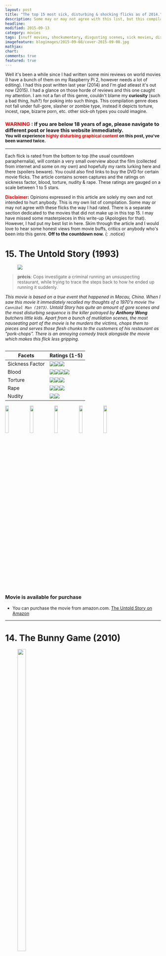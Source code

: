 ```yaml
---
layout: post
title: "The top 15 most sick, disturbing & shocking flicks as of 2014."
description: Some may or may not agree with this list, but this compilation is of my own opinion.
headline: 
modified: 2015-09-13
category: movies
tags: [snuff movies, shockumentary, disgusting scenes, sick movies, disturbing movies, movies that cannot be watched more than once, shocking movies]
imagefeature: blogimages/2015-09-08/cover-2015-09-08.jpg
mathjax: 
chart: 
comments: true
featured: true
---
```



Well it's been a while since I had written some mini reviews on world movies (I have a bunch of them on my Raspberry Pi 2, however needs a lot of editing). I had this post written last year (2014) and I'm glad atleast it's out now (2015). I had a glance on those horde of reviews and this one caught my attention. I am not a fan of this genre, couldn't blame my **curiosity** (such a bad thing, huh?) for poking into such things. This compilation genre does not fall under full-gore, slasher or zombie type, instead it depicts torture, incest, rape, bizarre porn, etc. other sick-oh types you could imagine.


### <font color='red'>WARNING</font> : If you are below 18 years of age, please navigate to different post or leave this website immediately.<br><sup>You will experience **<font color='red'>highly disturbing graphical content</font>** on this post, you've been warned twice.</sup>

---

Each flick is rated from the bottom to top (the usual countdown paraphernalia), will contain a very small overview about the film (collected from internet and some on my own) and hopefully my rants lurking here and there (spoilers beware). You could also find links to buy the DVD for certain movie flicks. The article contains screen captures and the ratings on sickness factor, blood, torture, nudity & rape. These ratings are gauged on a scale between 1 to 5 stars.


**<font color='red'>Disclaimer</font>:** Opinions expressed in this article are solely my own and not intended to hurt anybody. This is my own list of compilation. Some may or may not agree with these flicks the way I had rated. There is a separate section dedicated to the movies that did not make up in this top 15. I may have missed some masterpieces in this write-up (Apologies for that). However, I had put my best list in here. Skim through the article and I would love to hear some honest views from movie buffs, critics or anybody who's been into this genre. **Off to the countdown now.**
{: .notice}


# 15. The Untold Story (1993)

<figure>
<img src = '/images/blogimages/2015-09-08/untoldstory.jpg' />
</figure>


> **précis**: Cops investigate a criminal running an unsuspecting restaurant, while trying to trace the steps back to how he ended up running it suddenly.


_This movie is based on a true event that happened in Macau, China. When I saw this movie it immediately recalled my thoughts of a 1970's movie `The Cannibal Man (1973)`. Untold Story has quite an amount of gore scenes and the most disturbing sequence is the killer potrayed by **Anthony Wong** butchers little kids. Apart from a bunch of mutilation scenes, the most nauseating part of the movie is he murders the victims, chops them to pieces and serves those flesh chunks to the customers of his restaurant as "pork-chops". There is an annoying comedy track alongside the movie which makes this flick less gripping._

<div class="row">
    <div class="large-12 columns">
        <table>
  <thead>
    <tr>
      <th>Facets</th>
      <th>Ratings (1-5)</th>
    </tr>
  </thead>
  <tbody>
    <tr>
      <td>Sickness Factor</td>
      <td><img src='/images/bullets/star.png'/><img src='/images/bullets/star.png'/><img src='/images/bullets/halfstar.png'/></td>
    </tr>
    <tr>
      <td>Blood</td>
      <td><img src='/images/bullets/star.png'/><img src='/images/bullets/star.png'/><img src='/images/bullets/star.png'/><img src='/images/bullets/star.png'/></td>
    </tr>
    <tr>
      <td>Torture</td>
      <td><img src='/images/bullets/star.png'/><img src='/images/bullets/star.png'/><img src='/images/bullets/star.png'/></td>
    </tr>
    <tr>
      <td>Rape</td>
      <td><img src='/images/bullets/star.png'/><img src='/images/bullets/star.png'/><img src='/images/bullets/halfstar.png'/></td>
    </tr>
    <tr>
      <td>Nudity</td>
      <td><img src='/images/bullets/star.png'/><img src='/images/bullets/halfstar.png'/></td>
    </tr>
  </tbody>
</table>
    </div>
</div>

<img src="/images/blogimages/2015-09-08/untoldstory_1.jpg" width="15%" height="15%" />
<img src="/images/blogimages/2015-09-08/untoldstory_2.jpg" width="15%" height="15%" />
<img src="/images/blogimages/2015-09-08/untoldstory_3.jpg" width="15%" height="15%" />
<img src="/images/blogimages/2015-09-08/untoldstory_4.jpg" width="15%" height="15%" />
<img src="/images/blogimages/2015-09-08/untoldstory_5.jpg" width="15%" height="15%" />


### Movie is available for purchase

- You can purchase the movie from amazon.com. [The Untold Story on Amazon](http://www.amazon.com/The-Untold-Story-Emily-Kwan/dp/B00000IC9C/)


---

# 14. The Bunny Game (2010)

<figure>
<img src = '/images/blogimages/2015-09-08/bunnygame.jpg' width="25%" height="50%" />
</figure>


> **précis**: A prostitute named "Bunny" looking for her next meal hitches a ride with a demented trucker that leaves her praying for her next breath. Will Bunny survive the mayhem?


_This movie was filmed in black and white, it wouldn't have made much difference if it was shot in color as there is not much blood and gore involved. There are quite intense scenes in this flick. Prolonged nudity, blowjobs, drugs and strangulation involved._

<div class="row">
    <div class="large-12 columns">
        <table>
  <thead>
    <tr>
      <th>Facets</th>
      <th>Ratings (1-5)</th>
    </tr>
  </thead>
  <tbody>
    <tr>
      <td>Sickness Factor</td>
      <td><img src='/images/bullets/star.png'/><img src='/images/bullets/star.png'/><img src='/images/bullets/halfstar.png'/></td>
    </tr>
    <tr>
      <td>Blood</td>
      <td><img src='/images/bullets/star.png'/></td>
    </tr>
    <tr>
      <td>Torture</td>
      <td><img src='/images/bullets/star.png'/><img src='/images/bullets/star.png'/><img src='/images/bullets/star.png'/><img src='/images/bullets/halfstar.png'/></td>
    </tr>
    <tr>
      <td>Rape</td>
      <td></td>
    </tr>
    <tr>
      <td>Nudity</td>
      <td><img src='/images/bullets/star.png'/><img src='/images/bullets/star.png'/><img src='/images/bullets/star.png'/><img src='/images/bullets/halfstar.png'/></td>
    </tr>
  </tbody>
</table>
    </div>
</div>

<img src="/images/blogimages/2015-09-08/bunnygame_1.jpg" width="15%" height="15%" />
<img src="/images/blogimages/2015-09-08/bunnygame_2.jpg" width="15%" height="15%" />
<img src="/images/blogimages/2015-09-08/bunnygame_3.jpg" width="15%" height="15%" />
<img src="/images/blogimages/2015-09-08/bunnygame_4.jpg" width="15%" height="15%" />
<img src="/images/blogimages/2015-09-08/bunnygame_5.jpg" width="15%" height="15%" />


### Movie is available for purchase

- You can purchase the movie from amazon.com. [The Bunny Game on Amazon](http://www.amazon.com/%C2%A0Rodleen-Getsic-%C2%A0Norwood-Fisher-Gilmore/dp/B0082A3HFK)


---



# 13. Irreversible (2002)

<figure>
<img src = '/images/blogimages/2015-09-08/irreversible.jpg' width="50%" height="50%" />
</figure>

> **précis**: Events over the course of one traumatic night in Paris unfold in reverse-chronological order as the beautiful Alex is brutally raped and beaten by a stranger in the underpass.


_"Excellent cinematography, amazing computer graphics & special effects on the fire-extinguisher scene as well as other scenes where Cassel and Dupontel are in pursuit of the rapist (especially the car scenes). The sick rape act really pushes you out of the edge. This movie was filmed in a reverse-chronological order, something like that of Memento (2000) & Peppermint Candy (1999) style. This movie is a masterpiece from **Gaspar Noé**, his earlier flick `I Stand Alone (1998)` had some intense incest content but Irreversible emerges to be more disturbing compared to that."_


<div class="row">
    <div class="large-12 columns">
        <table>
  <thead>
    <tr>
      <th>Facets</th>
      <th>Ratings (1-5)</th>
    </tr>
  </thead>
  <tbody>
    <tr>
      <td>Sickness Factor</td>
      <td><img src='/images/bullets/star.png'/><img src='/images/bullets/halfstar.png'/></td>
    </tr>
    <tr>
      <td>Blood</td>
      <td><img src='/images/bullets/star.png'/><img src='/images/bullets/star.png'/><img src='/images/bullets/halfstar.png'/></td>
    </tr>
    <tr>
      <td>Torture</td>
      <td><img src='/images/bullets/star.png'/><img src='/images/bullets/star.png'/><img src='/images/bullets/star.png'/></td>
    </tr>
    <tr>
      <td>Rape</td>
      <td><img src='/images/bullets/star.png'/><img src='/images/bullets/star.png'/><img src='/images/bullets/star.png'/><img src='/images/bullets/star.png'/><img src='/images/bullets/halfstar.png'/></td>
    </tr>
    <tr>
      <td>Nudity</td>
      <td><img src='/images/bullets/star.png'/><img src='/images/bullets/star.png'/></td>
    </tr>
  </tbody>
</table>
    </div>
</div>

<img src="/images/blogimages/2015-09-08/irreversible_1.jpg" width="15%" height="15%" />
<img src="/images/blogimages/2015-09-08/irreversible_2.jpg" width="15%" height="15%" />
<img src="/images/blogimages/2015-09-08/irreversible_3.jpg" width="15%" height="15%" />
<img src="/images/blogimages/2015-09-08/irreversible_4.jpg" width="15%" height="15%" />
<img src="/images/blogimages/2015-09-08/irreversible_5.jpg" width="15%" height="15%" />


### Movie is available for purchase

- You can purchase the movie from amazon.com. [Irreversible on Amazon](http://www.amazon.com/Irreversible-Monica-Bellucci/dp/B00009W0U4)


---


# 12. The Human Centipede II (2011)

<figure>
<img src = '/images/blogimages/2015-09-08/humancentipede2.jpg' width="50%" height="50%" />
</figure>

> **précis**: Inspired by the fictional Dr. Heiter from the Movie **The Human Centipede (2009)**, disturbed loner Martin dreams of creating a 12-person centipede and sets out to realize his sick fantasy. He kidnaps and mutilates people in order to reassemble them into a human centipede, by stitching their mouths to each others rectums.

_This movie was intentionally shot in black and white and it is a sequel to the first part **The Human Centipede (2009)**. This flick was banned in the UK, Australia and New Zealand. This film would have been more disquieting if it was shot in color. Eventhough its a B&W movie, it did deliver justice in terms of sickness and disturbing nature of content and better than its prequel. Some high octane alarming scenes include Martin using crowbar to bludgeon his mother's scalp, throat-slitting & purgating his victims. More importantly, the concept of mouth to rectum concept itself sounds nauseating._


<div class="row">
    <div class="large-12 columns">
        <table>
  <thead>
    <tr>
      <th>Facets</th>
      <th>Ratings (1-5)</th>
    </tr>
  </thead>
  <tbody>
    <tr>
      <td>Sickness Factor</td>
      <td><img src='/images/bullets/star.png'/><img src='/images/bullets/star.png'/><img src='/images/bullets/star.png'/><img src='/images/bullets/halfstar.png'/></td>
    </tr>
    <tr>
      <td>Blood</td>
      <td><img src='/images/bullets/star.png'/><img src='/images/bullets/star.png'/><img src='/images/bullets/star.png'/></td>
    </tr>
    <tr>
      <td>Torture</td>
      <td><img src='/images/bullets/star.png'/><img src='/images/bullets/star.png'/><img src='/images/bullets/star.png'/></td>
    </tr>
    <tr>
      <td>Rape</td>
      <td><img src='/images/bullets/star.png'/><img src='/images/bullets/halfstar.png'/></td>
    </tr>
    <tr>
      <td>Nudity</td>
      <td><img src='/images/bullets/star.png'/><img src='/images/bullets/star.png'/></td>
    </tr>
  </tbody>
</table>
    </div>
</div>

<img src="/images/blogimages/2015-09-08/humancentipede2_1.jpg" width="15%" height="15%" />
<img src="/images/blogimages/2015-09-08/humancentipede2_2.jpg" width="15%" height="15%" />
<img src="/images/blogimages/2015-09-08/humancentipede2_3.jpg" width="15%" height="15%" />
<img src="/images/blogimages/2015-09-08/humancentipede2_4.jpg" width="15%" height="15%" />
<img src="/images/blogimages/2015-09-08/humancentipede2_5.jpg" width="15%" height="15%" />


### Movie is available for purchase

- You can purchase the movie from amazon.com. [The Human Centipede 2 Full Sequence on Amazon](http://www.amazon.com/The-Human-Centipede-Full-Sequence/dp/B00699G622)

---


# 11. Salò, or 120 Days of Sodom (1975)

<figure>
<img src = '/images/blogimages/2015-09-08/salo.jpg' width="30%" height="50%" />
</figure>

> **précis**: Four fascist libertines round up nine adolescent boys and girls and subject them to 120 days of physical, mental and sexual torture.

_Sadomasochism is what Salò is about. Lot of graphical torture violence scenes involving both the genders. Some disgusting scenes like feces feast will make the audience go sick for a while._


<div class="row">
    <div class="large-12 columns">
        <table>
  <thead>
    <tr>
      <th>Facets</th>
      <th>Ratings (1-5)</th>
    </tr>
  </thead>
  <tbody>
    <tr>
      <td>Sickness Factor</td>
      <td><img src='/images/bullets/star.png'/><img src='/images/bullets/star.png'/><img src='/images/bullets/star.png'/><img src='/images/bullets/halfstar.png'/></td>
    </tr>
    <tr>
      <td>Blood</td>
      <td><img src='/images/bullets/star.png'/><img src='/images/bullets/star.png'/><img src='/images/bullets/star.png'/></td>
    </tr>
    <tr>
      <td>Torture</td>
      <td><img src='/images/bullets/star.png'/><img src='/images/bullets/star.png'/><img src='/images/bullets/star.png'/><img src='/images/bullets/star.png'/><img src='/images/bullets/halfstar.png'/></td>
    </tr>
    <tr>
      <td>Rape</td>
      <td><img src='/images/bullets/star.png'/><img src='/images/bullets/star.png'/><img src='/images/bullets/halfstar.png'/></td>
    </tr>
    <tr>
      <td>Nudity</td>
      <td><img src='/images/bullets/star.png'/><img src='/images/bullets/star.png'/><img src='/images/bullets/star.png'/><img src='/images/bullets/star.png'/></td>
    </tr>
  </tbody>
</table>
    </div>
</div>

<img src="/images/blogimages/2015-09-08/salo_1.jpg" width="15%" height="15%" />
<img src="/images/blogimages/2015-09-08/salo_2.jpg" width="15%" height="15%" />
<img src="/images/blogimages/2015-09-08/salo_3.jpg" width="15%" height="15%" />
<img src="/images/blogimages/2015-09-08/salo_4.jpg" width="15%" height="15%" />
<img src="/images/blogimages/2015-09-08/salo_5.jpg" width="15%" height="15%" />


### Movie is available for purchase

- You can purchase the movie from amazon.com. [Salo on Amazon](http://www.amazon.com/Quality-Criterion-Collection-Product-Domestic/dp/B005NFYXTG)

---



# 10. Cannibal Holocaust (1980)

<figure>
<img src = '/images/blogimages/2015-09-08/cannibalholocaust.jpg' width="40%" height="25%" />
</figure>


> **précis**: A New York University professor named Harold Monroe travels to the wild and returns from a rescue mission to the Amazon rainforest with the footage shot by a lost team of documentarians who were making a film about the area's local cannibal tribes.


_Most controversial movie during the 80's era. Banned in Australia, Finland, New Zealand and in other 47 countries. The director **Ruggero Deodato** was falsely arrested on accuse of murdering the main crew cast during the filming of Cannibal Holocaust. Deodato had signed a contract with four main crew cast that they should not appear in any type of media, motion pictures, or commercials for one year following the film's release on 1980. Finally, Deodato proved to the court that those actors were indeed alive and charges on Deodata were lifted and he was released. I pretty much admire this director, he is amazingly smart. In this movie, you will encounter real-life killings of various animals (Turtle(very disturbing), Snake, Monkey, Wild Pig, etc), rape, cannibalism and the infamous impalement._


<div class="row">
    <div class="large-12 columns">
        <table>
  <thead>
    <tr>
      <th>Facets</th>
      <th>Ratings (1-5)</th>
    </tr>
  </thead>
  <tbody>
    <tr>
      <td>Sickness Factor</td>
      <td><img src='/images/bullets/star.png'/><img src='/images/bullets/star.png'/><img src='/images/bullets/halfstar.png'/></td>
    </tr>
    <tr>
      <td>Blood</td>
      <td><img src='/images/bullets/star.png'/><img src='/images/bullets/star.png'/><img src='/images/bullets/star.png'/><img src='/images/bullets/halfstar.png'/></td>
    </tr>
    <tr>
      <td>Torture</td>
      <td><img src='/images/bullets/star.png'/><img src='/images/bullets/star.png'/><img src='/images/bullets/star.png'/></td>
    </tr>
    <tr>
      <td>Rape</td>
      <td><img src='/images/bullets/star.png'/><img src='/images/bullets/star.png'/><img src='/images/bullets/star.png'/><img src='/images/bullets/star.png'/></td>
    </tr>
    <tr>
      <td>Nudity</td>
      <td><img src='/images/bullets/star.png'/><img src='/images/bullets/star.png'/><img src='/images/bullets/star.png'/><img src='/images/bullets/star.png'/></td>
    </tr>
  </tbody>
</table>
    </div>
</div>

<img src="/images/blogimages/2015-09-08/cannibalholocaust_1.jpg" width="15%" height="15%" />
<img src="/images/blogimages/2015-09-08/cannibalholocaust_2.jpg" width="15%" height="15%" />
<img src="/images/blogimages/2015-09-08/cannibalholocaust_3.jpg" width="15%" height="15%" />
<img src="/images/blogimages/2015-09-08/cannibalholocaust_4.jpg" width="15%" height="15%" />
<img src="/images/blogimages/2015-09-08/cannibalholocaust_5.jpg" width="15%" height="15%" />


### Movie is available for purchase

- You can purchase the movie from amazon.com. [Cannibal Holocaust (unrated) on Amazon](http://www.amazon.com/Cannibal-Holocaust-Unrated-Robert-Kerman/dp/B001B187L6)


---

# 9. Aftermath (1994)

<figure>
<img src = '/images/blogimages/2015-09-08/aftermath.jpg' width="25%" height="20%" />
</figure>


> **précis**: When the others leave for the night, the last mortician begins to fondle the corpse of a young woman, tearing her clothes off, mutilates her and then rapes her corpse while taking pictures with a camera and timer. He brings her heart back home to his dog for food.

_Isn't the précis shocking? This flick's runtime is just around 30 - 35 minutes, it is guranteed to disturb viewers a lot. Eventhough they are rubber corpses, the graphic content is pretty sick._


<div class="row">
    <div class="large-12 columns">
        <table>
  <thead>
    <tr>
      <th>Facets</th>
      <th>Ratings (1-5)</th>
    </tr>
  </thead>
  <tbody>
    <tr>
      <td>Sickness Factor</td>
      <td><img src='/images/bullets/star.png'/><img src='/images/bullets/star.png'/><img src='/images/bullets/star.png'/><img src='/images/bullets/star.png'/><img src='/images/bullets/halfstar.png'/></td>
    </tr>
    <tr>
      <td>Blood</td>
      <td><img src='/images/bullets/star.png'/><img src='/images/bullets/star.png'/><img src='/images/bullets/star.png'/></td>
    </tr>
    <tr>
      <td>Torture</td>
      <td></td>
    </tr>
    <tr>
      <td>Rape</td>
      <td><img src='/images/bullets/star.png'/><img src='/images/bullets/star.png'/><img src='/images/bullets/star.png'/><img src='/images/bullets/halfstar.png'/></td>
    </tr>
    <tr>
      <td>Nudity</td>
      <td><img src='/images/bullets/star.png'/><img src='/images/bullets/star.png'/><img src='/images/bullets/star.png'/></td>
    </tr>
  </tbody>
</table>
    </div>
</div>

<img src="/images/blogimages/2015-09-08/aftermath_1.jpg" width="15%" height="15%" />
<img src="/images/blogimages/2015-09-08/aftermath_2.jpg" width="15%" height="15%" />
<img src="/images/blogimages/2015-09-08/aftermath_3.jpg" width="15%" height="15%" />
<img src="/images/blogimages/2015-09-08/aftermath_4.jpg" width="15%" height="15%" />
<img src="/images/blogimages/2015-09-08/aftermath_5.jpg" width="15%" height="15%" />


### Movie is available for purchase

- You can purchase the movie from amazon.com. [Aftermath/Genesis on Amazon](http://www.amazon.com/Aftermath-Genesis-Pep-Tosar/dp/B000JJSJAU)


---

# 8. Antichrist (2009)

<figure>
<img src = '/images/blogimages/2015-09-08/antichrist.jpg' width="25%" height="20%" />
</figure>

> **précis**: While a married couple is having sex, their infant son in a nearby room falls out a window to his death. She becomes distraught and is hospitalized, but her husband, who is a psychiatrist, attempts to treat her. Deciding that she needs to face her fears, he takes her to a cabin in the woods (Eden) where she spent a previous summer with the boy. Once they are there, she becomes more unhinged and starts perpetrating sexual violence on her husband and herself.

_This movie is an epic artistic masterpiece. Though it has serious scenes of discomfort like mutilating genitelia, blooded ejaculation, strangulation, etc. the eerie background score and visual effects takes higher precedence and drags you into the "Eden" itself. The movie is narrated in a "chapter" style as of Quentin Tarantino's panache._


<div class="row">
    <div class="large-12 columns">
        <table>
  <thead>
    <tr>
      <th>Facets</th>
      <th>Ratings (1-5)</th>
    </tr>
  </thead>
  <tbody>
    <tr>
      <td>Sickness Factor</td>
      <td><img src='/images/bullets/star.png'/><img src='/images/bullets/star.png'/><img src='/images/bullets/halfstar.png'/></td>
    </tr>
    <tr>
      <td>Blood</td>
      <td><img src='/images/bullets/star.png'/><img src='/images/bullets/star.png'/><img src='/images/bullets/star.png'/><img src='/images/bullets/halfstar.png'/></td>
    </tr>
    <tr>
      <td>Torture</td>
      <td><img src='/images/bullets/star.png'/><img src='/images/bullets/star.png'/><img src='/images/bullets/star.png'/></td>
    </tr>
    <tr>
      <td>Rape</td>
      <td></td>
    </tr>
    <tr>
      <td>Nudity</td>
      <td><img src='/images/bullets/star.png'/><img src='/images/bullets/star.png'/><img src='/images/bullets/star.png'/><img src='/images/bullets/star.png'/></td>
    </tr>
  </tbody>
</table>
    </div>
</div>

<img src="/images/blogimages/2015-09-08/antichrist_1.jpg" width="15%" height="15%" />
<img src="/images/blogimages/2015-09-08/antichrist_2.jpg" width="15%" height="15%" />
<img src="/images/blogimages/2015-09-08/antichrist_3.jpg" width="15%" height="15%" />
<img src="/images/blogimages/2015-09-08/antichrist_4.jpg" width="15%" height="15%" />
<img src="/images/blogimages/2015-09-08/antichrist_5.jpg" width="15%" height="15%" />


### Movie is available for purchase

- You can purchase the movie from amazon.com. [Antichrist on Amazon](http://www.amazon.com/Antichrist-Blu-ray-Willem-Dafoe/dp/B002IPH5B2)


---

# 7. Martyrs (2008)

<figure>
<img src = '/images/blogimages/2015-09-08/martyrs.jpg' width="40%" height="25%" />
</figure>

> **précis**: A young woman's quest for revenge against the people who kidnapped and tormented her as a child leads her and a friend, who is also a victim of child abuse, on a terrifying journey into a living hell of depravity.

_Viewers should possess a certain bit of endurance levels to withstand the prolonged torture scenes. Stunning performance by the actresses, **Morjana Alaoui** and Mylène Jampanoï. The sadistic & brutal torture scenes forms the crux of this flick._


<div class="row">
    <div class="large-12 columns">
        <table>
  <thead>
    <tr>
      <th>Facets</th>
      <th>Ratings (1-5)</th>
    </tr>
  </thead>
  <tbody>
    <tr>
      <td>Sickness Factor</td>
      <td><img src='/images/bullets/star.png'/><img src='/images/bullets/star.png'/><img src='/images/bullets/halfstar.png'/></td>
    </tr>
    <tr>
      <td>Blood</td>
      <td><img src='/images/bullets/star.png'/><img src='/images/bullets/star.png'/><img src='/images/bullets/star.png'/><img src='/images/bullets/star.png'/></td>
    </tr>
    <tr>
      <td>Torture</td>
      <td><img src='/images/bullets/star.png'/><img src='/images/bullets/star.png'/><img src='/images/bullets/star.png'/><img src='/images/bullets/star.png'/><img src='/images/bullets/star.png'/></td>
    </tr>
    <tr>
      <td>Rape</td>
      <td></td>
    </tr>
    <tr>
      <td>Nudity</td>
      <td><img src='/images/bullets/star.png'/><img src='/images/bullets/halfstar.png'/></td>
    </tr>
  </tbody>
</table>
    </div>
</div>

<img src="/images/blogimages/2015-09-08/martyrs_1.jpg" width="15%" height="15%" />
<img src="/images/blogimages/2015-09-08/martyrs_2.jpg" width="15%" height="15%" />
<img src="/images/blogimages/2015-09-08/martyrs_3.jpg" width="15%" height="15%" />
<img src="/images/blogimages/2015-09-08/martyrs_4.jpg" width="15%" height="15%" />
<img src="/images/blogimages/2015-09-08/martyrs_5.jpg" width="15%" height="15%" />


### Movie is available for purchase

- You can purchase the movie from amazon.com. [Martyrs (Unrated) on Amazon](http://www.amazon.com/Martyrs-Unrated-Catherine-Begin/dp/B001MEJY8W)


---

# 6. Snuff 102 (2008)

<figure>
<img src = '/images/blogimages/2015-09-08/snuff.jpg' width="30%" height="25%" />
</figure>

> **précis**: A young reporter begins to unravel the secrets of an underground myth "snuff flicks". Soon she falls in a gruesome spiral of shocking images, not suited for the faint hearted.

_The serial killer is an inhumane sadistic being who names his victims as 100, 101 & 102 and tortures them mercilessly. One of the victims is a pregnant woman and those scenes are highly disturbing to watch, the shock factor is insane._


<div class="row">
    <div class="large-12 columns">
        <table>
  <thead>
    <tr>
      <th>Facets</th>
      <th>Ratings (1-5)</th>
    </tr>
  </thead>
  <tbody>
    <tr>
      <td>Sickness Factor</td>
      <td><img src='/images/bullets/star.png'/><img src='/images/bullets/star.png'/><img src='/images/bullets/star.png'/><img src='/images/bullets/halfstar.png'/></td>
    </tr>
    <tr>
      <td>Blood</td>
      <td><img src='/images/bullets/star.png'/><img src='/images/bullets/star.png'/><img src='/images/bullets/star.png'/><img src='/images/bullets/star.png'/></td>
    </tr>
    <tr>
      <td>Torture</td>
      <td><img src='/images/bullets/star.png'/><img src='/images/bullets/star.png'/><img src='/images/bullets/star.png'/><img src='/images/bullets/star.png'/></td>
    </tr>
    <tr>
      <td>Rape</td>
      <td><img src='/images/bullets/star.png'/><img src='/images/bullets/star.png'/><img src='/images/bullets/halfstar.png'/></td>
    </tr>
    <tr>
      <td>Nudity</td>
      <td><img src='/images/bullets/star.png'/><img src='/images/bullets/star.png'/><img src='/images/bullets/star.png'/></td>
    </tr>
  </tbody>
</table>
    </div>
</div>

<img src="/images/blogimages/2015-09-08/snuff_1.jpg" width="15%" height="15%" />
<img src="/images/blogimages/2015-09-08/snuff_2.jpg" width="15%" height="15%" />
<img src="/images/blogimages/2015-09-08/snuff_3.jpg" width="15%" height="15%" />
<img src="/images/blogimages/2015-09-08/snuff_4.jpg" width="15%" height="15%" />
<img src="/images/blogimages/2015-09-08/snuff_5.jpg" width="15%" height="15%" />


### Movie is available for purchase

- You can purchase the movie from amazon.com. [Snuff 102 on Amazon](http://www.amazon.com/Snuff-102-Eduardo-Poli/dp/B00OKZ9JVC)


---

# 5. The Angels' Melancholia (2009)

<figure>
<img src = '/images/blogimages/2015-09-08/angelmelancholy.jpg' width="30%" height="25%" />
</figure>

> **précis**: Feeling his mortality and fearing that he's reaching the end of his life, Katze decides to meet up with his old friend Brauth at an old house in which they used to spend time delving into dark pleasures. He also finds that two other old acquaintances of his are attending, the group decides to allow Katze to go out in style as their fun turns increasingly more depraved and horrific.

_Intense graphic scenes, too much animal cruelty, masturbations and orgy followed by highly disturbing torture stuff. Definitely not for the faint-hearted._


<div class="row">
    <div class="large-12 columns">
        <table>
  <thead>
    <tr>
      <th>Facets</th>
      <th>Ratings (1-5)</th>
    </tr>
  </thead>
  <tbody>
    <tr>
      <td>Sickness Factor</td>
      <td><img src='/images/bullets/star.png'/><img src='/images/bullets/star.png'/><img src='/images/bullets/star.png'/><img src='/images/bullets/halfstar.png'/></td>
    </tr>
    <tr>
      <td>Blood</td>
      <td><img src='/images/bullets/star.png'/><img src='/images/bullets/star.png'/><img src='/images/bullets/star.png'/><img src='/images/bullets/halfstar.png'/></td>
    </tr>
    <tr>
      <td>Torture</td>
      <td><img src='/images/bullets/star.png'/><img src='/images/bullets/star.png'/><img src='/images/bullets/star.png'/></td>
    </tr>
    <tr>
      <td>Rape</td>
      <td><img src='/images/bullets/star.png'/><img src='/images/bullets/star.png'/><img src='/images/bullets/star.png'/><img src='/images/bullets/halfstar.png'/></td>
    </tr>
    <tr>
      <td>Nudity</td>
      <td><img src='/images/bullets/star.png'/><img src='/images/bullets/star.png'/><img src='/images/bullets/star.png'/><img src='/images/bullets/star.png'/></td>
    </tr>
  </tbody>
</table>
    </div>
</div>

<img src="/images/blogimages/2015-09-08/angelmelancholy_1.jpg" width="15%" height="15%" />
<img src="/images/blogimages/2015-09-08/angelmelancholy_2.jpg" width="15%" height="15%" />
<img src="/images/blogimages/2015-09-08/angelmelancholy_3.jpg" width="15%" height="15%" />
<img src="/images/blogimages/2015-09-08/angelmelancholy_4.jpg" width="15%" height="15%" />
<img src="/images/blogimages/2015-09-08/angelmelancholy_5.jpg" width="15%" height="15%" />


### Movie link not available for purchase (I will update when I find it)

---


# 4. A Serbian Film (2008)

<figure>
<img src = '/images/blogimages/2015-09-08/serbianfilm.jpg' width="30%" height="25%" />
</figure>

> **précis**: An aging porn star agrees to participate in an "art film" in order to make a clean break from the business, only to discover that he has been drafted into making a pedophilia and necrophilia themed snuff film.

_Most disturbing and a shocking flick, definitely not for the squeamish. The film has been banned in Spain, Portugal, France, Germany, Australia, New Zealand, Malaysia, Singapore, and Norway. Strong gore and sadistic content throughout the movie especially the new-born porn scene. This mind-blowing dark [theme music](https://www.youtube.com/watch?v=exbmO1uDMbM) suits this flick perfectly, it was used to be my ringtone._


<div class="row">
    <div class="large-12 columns">
        <table>
  <thead>
    <tr>
      <th>Facets</th>
      <th>Ratings (1-5)</th>
    </tr>
  </thead>
  <tbody>
    <tr>
      <td>Sickness Factor</td>
      <td><img src='/images/bullets/star.png'/><img src='/images/bullets/star.png'/><img src='/images/bullets/star.png'/><img src='/images/bullets/star.png'/></td>
    </tr>
    <tr>
      <td>Blood</td>
      <td><img src='/images/bullets/star.png'/><img src='/images/bullets/star.png'/><img src='/images/bullets/star.png'/><img src='/images/bullets/star.png'/><img src='/images/bullets/halfstar.png'/></td>
    </tr>
    <tr>
      <td>Torture</td>
      <td><img src='/images/bullets/star.png'/><img src='/images/bullets/star.png'/><img src='/images/bullets/star.png'/></td>
    </tr>
    <tr>
      <td>Rape</td>
      <td><img src='/images/bullets/star.png'/><img src='/images/bullets/star.png'/><img src='/images/bullets/star.png'/><img src='/images/bullets/star.png'/></td>
    </tr>
    <tr>
      <td>Nudity</td>
      <td><img src='/images/bullets/star.png'/><img src='/images/bullets/star.png'/><img src='/images/bullets/star.png'/><img src='/images/bullets/halfstar.png'/></td>
    </tr>
  </tbody>
</table>
    </div>
</div>

<img src="/images/blogimages/2015-09-08/serbianfilm_1.jpg" width="15%" height="15%" />
<img src="/images/blogimages/2015-09-08/serbianfilm_2.jpg" width="15%" height="15%" />
<img src="/images/blogimages/2015-09-08/serbianfilm_3.jpg" width="15%" height="15%" />
<img src="/images/blogimages/2015-09-08/serbianfilm_4.jpg" width="15%" height="15%" />
<img src="/images/blogimages/2015-09-08/serbianfilm_5.jpg" width="15%" height="15%" />


### Movie is available for purchase

- You can purchase the movie from amazon.com. [A Serbian Film (Unrated) on Amazon](http://www.amazon.com/Serbian-Film-Uncut-Srdjan-Todorovic/dp/B00GGY4R3K)


---

# 3. Slaughtered Vomit Dolls (2006)

<figure>
<img src = '/images/blogimages/2015-09-08/svd.jpg' width="30%" height="25%" />
</figure>

> **précis**: The gruesome tapestry of psychological manifestations of a nineteen year old bulimic runaway stripper-turned prostitute as she descends into a hellish pit of satanic nightmares and hallucinations.

_This flick lacks plot and involves humongous disturbing vomit gore sequences. Hard to withstand those scenes and pretty much makes you sick. Not much of a shock value, but when it comes to the most disgusting scenes, SVD emerges as the most potential contender._


<div class="row">
    <div class="large-12 columns">
        <table>
  <thead>
    <tr>
      <th>Facets</th>
      <th>Ratings (1-5)</th>
    </tr>
  </thead>
  <tbody>
    <tr>
      <td>Sickness Factor</td>
      <td><img src='/images/bullets/star.png'/><img src='/images/bullets/star.png'/><img src='/images/bullets/star.png'/><img src='/images/bullets/star.png'/><img src='/images/bullets/halfstar.png'/></td>
    </tr>
    <tr>
      <td>Blood</td>
      <td><img src='/images/bullets/star.png'/><img src='/images/bullets/star.png'/><img src='/images/bullets/star.png'/><img src='/images/bullets/halfstar.png'/></td>
    </tr>
    <tr>
      <td>Torture</td>
      <td><img src='/images/bullets/star.png'/><img src='/images/bullets/star.png'/><img src='/images/bullets/star.png'/><img src='/images/bullets/halfstar.png'/></td>
    </tr>
    <tr>
      <td>Rape</td>
      <td><img src='/images/bullets/star.png'/><img src='/images/bullets/star.png'/><img src='/images/bullets/halfstar.png'/></td>
    </tr>
    <tr>
      <td>Nudity</td>
      <td><img src='/images/bullets/star.png'/><img src='/images/bullets/star.png'/><img src='/images/bullets/star.png'/><img src='/images/bullets/halfstar.png'/></td>
    </tr>
  </tbody>
</table>
    </div>
</div>

<img src="/images/blogimages/2015-09-08/svd_1.jpg" width="15%" height="15%" />
<img src="/images/blogimages/2015-09-08/svd_2.jpg" width="15%" height="15%" />
<img src="/images/blogimages/2015-09-08/svd_3.jpg" width="15%" height="15%" />
<img src="/images/blogimages/2015-09-08/svd_4.jpg" width="15%" height="15%" />
<img src="/images/blogimages/2015-09-08/svd_5.jpg" width="15%" height="15%" />


### Movie is available for purchase

- You can purchase the movie from amazon.com. [August Underground's Mordum (Unrated) on Amazon](http://www.amazon.com/August-Undergrounds-MORDUM-DVD-Crusty/dp/B0032D5ESA)


---

# 2. August Underground's Mordum (2003)

<figure>
<img src = '/images/blogimages/2015-09-08/augustmordum.jpg' width="20%" height="25%" />
</figure>

> **précis**: An intense anatomy of three serial delusional killers on a murderous spree.

_This flick maybe intentionally filmed through a crappy videocam inorder to make the audience believe it as a real snuff movie. Features strong gore content, necrophelia, sadomasochism, puking, penectomy, incest, rape and what not?._


<div class="row">
    <div class="large-12 columns">
        <table>
  <thead>
    <tr>
      <th>Facets</th>
      <th>Ratings (1-5)</th>
    </tr>
  </thead>
  <tbody>
    <tr>
      <td>Sickness Factor</td>
      <td><img src='/images/bullets/star.png'/><img src='/images/bullets/star.png'/><img src='/images/bullets/star.png'/><img src='/images/bullets/star.png'/><img src='/images/bullets/halfstar.png'/></td>
    </tr>
    <tr>
      <td>Blood</td>
      <td><img src='/images/bullets/star.png'/><img src='/images/bullets/star.png'/><img src='/images/bullets/star.png'/><img src='/images/bullets/halfstar.png'/></td>
    </tr>
    <tr>
      <td>Torture</td>
      <td><img src='/images/bullets/star.png'/><img src='/images/bullets/star.png'/><img src='/images/bullets/star.png'/><img src='/images/bullets/star.png'/></td>
    </tr>
    <tr>
      <td>Rape</td>
      <td><img src='/images/bullets/star.png'/><img src='/images/bullets/star.png'/><img src='/images/bullets/star.png'/><img src='/images/bullets/star.png'/></td>
    </tr>
    <tr>
      <td>Nudity</td>
      <td><img src='/images/bullets/star.png'/><img src='/images/bullets/star.png'/><img src='/images/bullets/star.png'/><img src='/images/bullets/halfstar.png'/></td>
    </tr>
  </tbody>
</table>
    </div>
</div>

<img src="/images/blogimages/2015-09-08/augustmordum_1.jpg" width="15%" height="15%" />
<img src="/images/blogimages/2015-09-08/augustmordum_2.jpg" width="15%" height="15%" />
<img src="/images/blogimages/2015-09-08/augustmordum_3.jpg" width="15%" height="15%" />
<img src="/images/blogimages/2015-09-08/augustmordum_4.jpg" width="15%" height="15%" />
<img src="/images/blogimages/2015-09-08/augustmordum_5.jpg" width="15%" height="15%" />


### Movie is available for purchase

- You can purchase the movie from amazon.com. [August Underground's Mordum (Unrated) on Amazon](http://www.amazon.com/August-Undergrounds-MORDUM-DVD-Crusty/dp/B0032D5ESA)

---

### Some other honorable mentions that wasn't included in the top 15.

* Dogtooth (2010)
* Nekromantik (1987)
* The Last House On The Left (1972 & 2009)
* Pink Flamingos (1972)
* I Spit On Your Grave (1978)
* Cannibal (2006)
* The Holy Mountain (1972)
* I Never Left the White Room (2000)
* 7 Days (2010) 


### <font color='red'><center>WARNING</center></font>

***So you've reached to this point. Well, the compilation from top 15 to 2 are all movies and documentary flicks featuring fictional characters. Either rubber models or dummies were used in the gory deranged scenes. However, the number one isn't. So be warned. This shockumentary involves <font color='red'>real-life sadistic, ultra-graphical disquieting footages</font> collected from the unknown and deepest corners of the world through the internet and compiled as a full-length documentary. No movie screen captures are included other than the front cover. I am not creating a hype in promoting/recommending this flick, This is a highly disturbing documentary and I don't recommend it to anybody (Sorry Thomas, however there is a buy link to the documentary at the end of post). <font color='red'>Watch at your own risk. Faint-hearts please stay away from this.</font>***
{: .notice}

---

# 1. Most Disturbed Person On Planet Earth 2 / MDPOPE II (2014)

<figure>
<img src = '/images/blogimages/2015-09-08/mdpope2.jpg' />
</figure>

> **précis**: Over three hours of the most disgusting and disturbing shock clips ever caught on camera. Guaranteed to be the most sickest movie ever made in the history of cinema.<b>Banned in 131 Countries.</b>

_This is the most disgusting, horrific, shocking content you will ever experience in your life. This documentary is a sequel to its original MDPOPE I. It took me two weeks to completely watch MDPOPE I (prequel), I couldn't watch it continuosly for more than 7 minutes, so I had to break it up. Well, MDPOPE II took me one and half months to finish it completely. **DO NOT WATCH ALONE.**_

<div class="row">
    <div class="large-12 columns">
        <table>
  <thead>
    <tr>
      <th>Facets</th>
      <th>Ratings (1-5)</th>
    </tr>
  </thead>
  <tbody>
    <tr>
      <td>Sickness Factor</td>
      <td><img src='/images/bullets/star.png'/><img src='/images/bullets/star.png'/><img src='/images/bullets/star.png'/><img src='/images/bullets/star.png'/><img src='/images/bullets/star.png'/></td>
    </tr>
    <tr>
      <td>Blood</td>
      <td><img src='/images/bullets/star.png'/><img src='/images/bullets/star.png'/><img src='/images/bullets/star.png'/><img src='/images/bullets/star.png'/><img src='/images/bullets/star.png'/></td>
    </tr>
    <tr>
      <td>Torture</td>
      <td><img src='/images/bullets/star.png'/><img src='/images/bullets/star.png'/><img src='/images/bullets/star.png'/><img src='/images/bullets/star.png'/><img src='/images/bullets/star.png'/></td>
    </tr>
    <tr>
      <td>Rape</td>
      <td><img src='/images/bullets/star.png'/><img src='/images/bullets/star.png'/><img src='/images/bullets/star.png'/><img src='/images/bullets/star.png'/><img src='/images/bullets/star.png'/></td>
    </tr>
    <tr>
      <td>Nudity</td>
      <td><img src='/images/bullets/star.png'/><img src='/images/bullets/star.png'/><img src='/images/bullets/star.png'/><img src='/images/bullets/star.png'/><img src='/images/bullets/star.png'/></td>
    </tr>
  </tbody>
</table>
    </div>
</div>

### Movie is available for purchase

- You can purchase the movie from webhop.net. [MDPOPE II](http://mdpope2.webhop.net)

---

## End of review. Comments and critics are welcome.

